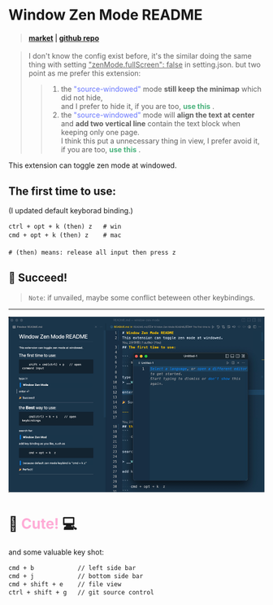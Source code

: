 # Window Zen Mode README

> #### [market](https://marketplace.visualstudio.com/items?itemName=Weykon.window-zen-mode) | [github repo](https://github.com/weykon/window-zen-mode.git)  

> I don't know the config exist before, it's the similar doing the same thing with setting <u>"zenMode.fullScreen": false</u> in setting.json.
> but two point as me prefer this extension:  
>> 1. the <font color="#6876fe">"source-windowed"</font> mode __still keep the minimap__ which did not hide,  
>>    and I prefer to hide it, if you are too, <font color="#4bb37d">**use this**</font> .
>> 2. the <font color="#6876fe">"source-windowed"</font> mode will __align the text at center__ and __add two vertical line__ contain the text block when keeping only one page.  
>>    I think this put a unnecessary thing in view,
>>    I prefer avoid it, if you are too,  <font color="#4bb37d">**use this**</font> .  

This extension can toggle zen mode at windowed.
## The first time to use: 

(I updated default keyborad binding.)
```txt
ctrl + opt + k (then) z   # win
cmd + opt + k (then) z    # mac
    
# (then) means: release all input then press z
```


## 🎉 Succeed!

> `Note`: if unvailed, maybe some conflict beteween other keybindings.

---


![preview](./assets/preview.png)
# 🎉 <font color="#ffabd6">Cute!</font>  💻<br /> 


and some valuable key shot:
```
cmd + b            // left side bar
cmd + j            // bottom side bar
cmd + shift + e    // file view
ctrl + shift + g   // git source control
```    